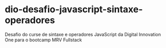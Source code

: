 # dio-desafio-javascript-sintaxe-operadores
Desafio do curse de sintaxe e operadores JavaScript da Digital Innovation One para o bootcamp MRV Fullstack

